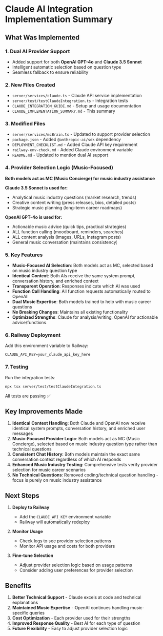# Claude AI Integration Implementation Summary

## What Was Implemented

### 1. Dual AI Provider Support
- Added support for both **OpenAI GPT-4o** and **Claude 3.5 Sonnet**
- Intelligent automatic selection based on question type
- Seamless fallback to ensure reliability

### 2. New Files Created
- `server/services/claude.ts` - Claude API service implementation
- `server/test/testClaudeIntegration.ts` - Integration tests
- `CLAUDE_INTEGRATION_GUIDE.md` - Setup and usage documentation
- `CLAUDE_IMPLEMENTATION_SUMMARY.md` - This summary

### 3. Modified Files
- `server/services/mcBrain.ts` - Updated to support provider selection
- `package.json` - Added `@anthropic-ai/sdk` dependency
- `DEPLOYMENT_CHECKLIST.md` - Added Claude API key requirement
- `railway-env-check.md` - Added Claude environment variable
- `README.md` - Updated to mention dual AI support

### 4. Provider Selection Logic (Music-Focused)

**Both models act as MC (Music Concierge) for music industry assistance**

**Claude 3.5 Sonnet is used for:**
- Analytical music industry questions (market research, trends)
- Creative content writing (press releases, bios, detailed posts)
- Strategic music planning (long-term career roadmaps)

**OpenAI GPT-4o is used for:**
- Actionable music advice (quick tips, practical strategies)
- ALL function calling (moodboard, reminders, searches)
- ALL content analysis (images, URLs, Instagram posts)
- General music conversation (maintains consistency)

### 5. Key Features
- **Music-Focused AI Selection**: Both models act as MC, selected based on music industry question type
- **Identical Context**: Both AIs receive the same system prompt, conversation history, and enriched context
- **Transparent Operation**: Responses indicate which AI was used
- **Function Call Handling**: All function requests automatically routed to OpenAI
- **Dual Music Expertise**: Both models trained to help with music career questions
- **No Breaking Changes**: Maintains all existing functionality
- **Optimized Strengths**: Claude for analysis/writing, OpenAI for actionable advice/functions

### 6. Railway Deployment
Add this environment variable to Railway:
```
CLAUDE_API_KEY=your_claude_api_key_here
```

### 7. Testing
Run the integration tests:
```bash
npx tsx server/test/testClaudeIntegration.ts
```

All tests are passing ✅

## Key Improvements Made

1. **Identical Context Handling**: Both Claude and OpenAI now receive identical system prompts, conversation history, and enriched user messages
2. **Music-Focused Provider Logic**: Both models act as MC (Music Concierge), selected based on music industry question type rather than technical questions
3. **Consistent Chat History**: Both models maintain the exact same conversation context regardless of which AI responds
4. **Enhanced Music Industry Testing**: Comprehensive tests verify provider selection for music career scenarios
5. **No Technical Questions**: Removed coding/technical question handling - focus is purely on music industry assistance

## Next Steps

1. **Deploy to Railway**
   - Add the `CLAUDE_API_KEY` environment variable
   - Railway will automatically redeploy

2. **Monitor Usage**
   - Check logs to see provider selection patterns
   - Monitor API usage and costs for both providers

3. **Fine-tune Selection**
   - Adjust provider selection logic based on usage patterns
   - Consider adding user preferences for provider selection

## Benefits

1. **Better Technical Support** - Claude excels at code and technical explanations
2. **Maintained Music Expertise** - OpenAI continues handling music-specific queries
3. **Cost Optimization** - Each provider used for their strengths
4. **Improved Response Quality** - Best AI for each type of question
5. **Future Flexibility** - Easy to adjust provider selection logic 